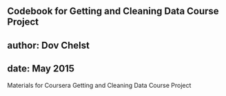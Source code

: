 ## Codebook for Getting and Cleaning Data Course Project
## author: Dov Chelst 
## date: May 2015

Materials for Coursera Getting and Cleaning Data Course Project
